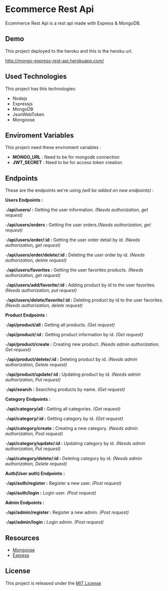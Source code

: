 # Ecommerce Rest Api

Ecommerce Rest Api is a rest api made with Express & MongoDB.

## Demo

This project deployed to the heroku and this is the heroku url.

http://mongo-express-rest-api.herokuapp.com/

## Used Technologies

This project has this technologies:

- Nodejs
- Expressjs
- MongoDB
- JsonWebToken
- Mongoose

## Enviroment Variables

This project need these enviroment variables :

- **MONGO_URL** : Need to be for mongodb connection
- **JWT_SECRET** : Need to be for access token creation

## Endpoints

These are the endpoints we're using _(will be added on new endpoints)_ :

**Users Endpoints :**

-**/api/users/ :** Getting the user information. _(Needs authorization, get request)_

-**/api/users/orders :** Getting the user orders._(Needs authorization, get request)_

-**/api/users/order/:id :** Getting the user order detail by id. _(Needs authorization, get request)_

-**/api/users/order/delete/:id :** Deleting the user order by id. _(Needs authorization, delete request)_

-**/api/users/favorites :** Getting the user favorites products. _(Needs authorization, get request)_

-**/api/users/add/favorite/:id :** Adding product by id to the user favorites. _(Needs authorization, put request)_

-**/api/users/delete/favorite/:id :** Deleting product by id to the user favorites. _(Needs authorization, delete request)_

**Product Endpoints :**

-**/api/product/all :** Getting all products. _(Get request)_

-**/api/product/:id :** Getting product information by id. _(Get request)_

-**/api/product/create :** Creating new product. _(Needs admin authorization, Get request)_

-**/api/product/delete/:id :** Deleting product by id. _(Needs admin authorization, Delete request)_

-**/api/product/update/:id :** Updating product by id. _(Needs admin authorization, Put request)_

-**/api/search :** Searching products by name. _(Get request)_

**Category Endpoints :**

-**/api/category/all :** Getting all categories. _(Get request)_

-**/api/category/:id :** Getting category by id. _(Get request)_

-**/api/category/create :** Creating a new category. _(Needs admin authorization, Post request)_

-**/api/category/update/:id :** Updating category by id. _(Needs admin authorization, Put request)_

-**/api/category/delete/:id :** Deleting category by id. _(Needs admin authorization, Delete request)_

**Auth(User auth) Endpoints :**

-**/api/auth/register :** Register a new user. _(Post request)_

-**/api/auth/login :** Login user. _(Post request)_

**Admin Endpoints :**

-**/api/admin/register :** Register a new admin. _(Post request)_

-**/api/admin/login :** Login admin. _(Post request)_

## Resources

- [Mongoose](https://mongoosejs.com)
- [Express](https://expressjs.com)

## License

This project is released under the [MIT License](LICENSE)
